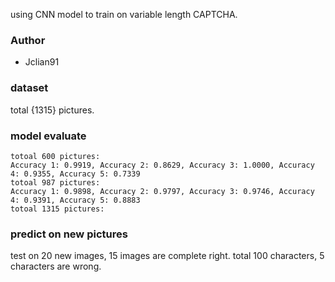 using CNN model to train on variable length CAPTCHA.

### Author

- Jclian91

### dataset

total {1315} pictures.

### model evaluate

```
totoal 600 pictures:
Accuracy 1: 0.9919, Accuracy 2: 0.8629, Accuracy 3: 1.0000, Accuracy 4: 0.9355, Accuracy 5: 0.7339
totoal 987 pictures:
Accuracy 1: 0.9898, Accuracy 2: 0.9797, Accuracy 3: 0.9746, Accuracy 4: 0.9391, Accuracy 5: 0.8883
totoal 1315 pictures:

```

### predict on new pictures

test on 20 new images, 15 images are complete right.
total 100 characters, 5 characters are wrong.


